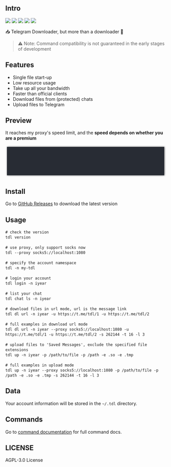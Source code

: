 ## Intro

![](https://img.shields.io/github/go-mod/go-version/iyear/tdl?style=flat-square)
![](https://img.shields.io/github/license/iyear/tdl?style=flat-square)
![](https://img.shields.io/github/workflow/status/iyear/tdl/master%20builder?style=flat-square)
![](https://img.shields.io/github/v/release/iyear/tdl?color=red&style=flat-square)
![](https://img.shields.io/github/last-commit/iyear/tdl?style=flat-square)

📥 Telegram Downloader, but more than a downloader 🚀

> ⚠ Note: Command compatibility is not guaranteed in the early stages of development

## Features

- Single file start-up
- Low resource usage
- Take up all your bandwidth
- Faster than official clients
- Download files from (protected) chats
- Upload files to Telegram

## Preview

It reaches my proxy's speed limit, and the **speed depends on whether you are a premium**

![](img/preview.gif)

## Install

Go to [GitHub Releases](https://github.com/iyear/tdl/releases) to download the latest version

## Usage

```shell
# check the version
tdl version

# use proxy, only support socks now
tdl --proxy socks5://localhost:1080

# specify the account namespace
tdl -n my-tdl

# login your account
tdl login -n iyear

# list your chat
tdl chat ls -n iyear

# download files in url mode, url is the message link
tdl dl url -n iyear -u https://t.me/tdl/1 -u https://t.me/tdl/2

# full examples in download url mode
tdl dl url -n iyear --proxy socks5://localhost:1080 -u https://t.me/tdl/1 -u https://t.me/tdl/2 -s 262144 -t 16 -l 3

# upload files to 'Saved Messages', exclude the specified file extensions
tdl up -n iyear -p /path/to/file -p /path -e .so -e .tmp

# full examples in upload mode
tdl up -n iyear --proxy socks5://localhost:1080 -p /path/to/file -p /path -e .so -e .tmp -s 262144 -t 16 -l 3
```

## Data

Your account information will be stored in the `~/.tdl` directory.

## Commands

Go to [command documentation](docs/command/tdl.md) for full command docs.

## LICENSE

AGPL-3.0 License
